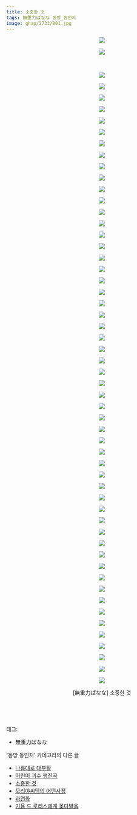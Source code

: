 ```yaml
---
title: 소중한 것
tags: 無重力ばなな 동방_동인지
image: ghap/2733/001.jpg
---
```

<div class="article">
<p style="text-align: center; clear: none; float: none;"><img src="{{ site.nasurl }}/ghap/2733/001.jpg"/></p>
<p style="text-align: center; clear: none; float: none;"><img src="{{ site.nasurl }}/ghap/2733/002.jpg"/></p>
<p style="text-align: center; clear: none; float: none;"><br/></p>
<p style="text-align: center; clear: none; float: none;"></p>
<p style="text-align: center; clear: none; float: none;"><img src="{{ site.nasurl }}/ghap/2733/003.jpg"/></p>
<p style="text-align: center; clear: none; float: none;"><img src="{{ site.nasurl }}/ghap/2733/004.jpg"/></p>
<p style="text-align: center; clear: none; float: none;"><img src="{{ site.nasurl }}/ghap/2733/005.jpg"/></p>
<p style="text-align: center; clear: none; float: none;"><img src="{{ site.nasurl }}/ghap/2733/006.jpg"/></p>
<p style="text-align: center; clear: none; float: none;"><img src="{{ site.nasurl }}/ghap/2733/007.jpg"/></p>
<p style="text-align: center; clear: none; float: none;"><img src="{{ site.nasurl }}/ghap/2733/008.jpg"/></p>
<p style="text-align: center; clear: none; float: none;"><img src="{{ site.nasurl }}/ghap/2733/009.jpg"/></p>
<p style="text-align: center; clear: none; float: none;"><img src="{{ site.nasurl }}/ghap/2733/010.jpg"/></p>
<p style="text-align: center; clear: none; float: none;"><img src="{{ site.nasurl }}/ghap/2733/011.jpg"/></p>
<p style="text-align: center; clear: none; float: none;"><img src="{{ site.nasurl }}/ghap/2733/012.jpg"/></p>
<p style="text-align: center; clear: none; float: none;"><img src="{{ site.nasurl }}/ghap/2733/013.jpg"/></p>
<p style="text-align: center; clear: none; float: none;"><img src="{{ site.nasurl }}/ghap/2733/014.jpg"/></p>
<p style="text-align: center; clear: none; float: none;"><img src="{{ site.nasurl }}/ghap/2733/015.jpg"/></p>
<p style="text-align: center; clear: none; float: none;"><img src="{{ site.nasurl }}/ghap/2733/016.jpg"/></p>
<p style="text-align: center; clear: none; float: none;"><img src="{{ site.nasurl }}/ghap/2733/017.jpg"/></p>
<p style="text-align: center; clear: none; float: none;"><img src="{{ site.nasurl }}/ghap/2733/018.jpg"/></p>
<p style="text-align: center; clear: none; float: none;"><img src="{{ site.nasurl }}/ghap/2733/019.jpg"/></p>
<p style="text-align: center; clear: none; float: none;"><img src="{{ site.nasurl }}/ghap/2733/020.jpg"/></p>
<p style="text-align: center; clear: none; float: none;"><img src="{{ site.nasurl }}/ghap/2733/021.jpg"/></p>
<p style="text-align: center; clear: none; float: none;"><img src="{{ site.nasurl }}/ghap/2733/022.jpg"/></p>
<p style="text-align: center; clear: none; float: none;"><img src="{{ site.nasurl }}/ghap/2733/023.jpg"/></p>
<p style="text-align: center; clear: none; float: none;"><img src="{{ site.nasurl }}/ghap/2733/024.jpg"/></p>
<p style="text-align: center; clear: none; float: none;"><img src="{{ site.nasurl }}/ghap/2733/025.jpg"/></p>
<p style="text-align: center; clear: none; float: none;"><img src="{{ site.nasurl }}/ghap/2733/026.jpg"/></p>
<p style="text-align: center; clear: none; float: none;"><img src="{{ site.nasurl }}/ghap/2733/027.jpg"/></p>
<p style="text-align: center; clear: none; float: none;"><img src="{{ site.nasurl }}/ghap/2733/028.jpg"/></p>
<p style="text-align: center; clear: none; float: none;"><img src="{{ site.nasurl }}/ghap/2733/029.jpg"/></p>
<p style="text-align: center; clear: none; float: none;"><img src="{{ site.nasurl }}/ghap/2733/030.jpg"/></p>
<p style="text-align: center; clear: none; float: none;"><img src="{{ site.nasurl }}/ghap/2733/031.jpg"/></p>
<p style="text-align: center; clear: none; float: none;"><img src="{{ site.nasurl }}/ghap/2733/032.jpg"/></p>
<p style="text-align: center; clear: none; float: none;"><img src="{{ site.nasurl }}/ghap/2733/033.jpg"/></p>
<p style="text-align: center; clear: none; float: none;"><img src="{{ site.nasurl }}/ghap/2733/034.jpg"/></p>
<p style="text-align: center; clear: none; float: none;"><img src="{{ site.nasurl }}/ghap/2733/035.jpg"/></p>
<p style="text-align: center; clear: none; float: none;"><img src="{{ site.nasurl }}/ghap/2733/036.jpg"/></p>
<p style="text-align: center; clear: none; float: none;"><img src="{{ site.nasurl }}/ghap/2733/037.jpg"/></p>
<p style="text-align: center; clear: none; float: none;"><img src="{{ site.nasurl }}/ghap/2733/038.jpg"/></p>
<p style="text-align: center; clear: none; float: none;"><img src="{{ site.nasurl }}/ghap/2733/039.jpg"/></p>
<p style="text-align: center; clear: none; float: none;"><img src="{{ site.nasurl }}/ghap/2733/040.jpg"/></p>
<p style="text-align: center; clear: none; float: none;"><img src="{{ site.nasurl }}/ghap/2733/041.jpg"/></p>
<p style="text-align: center; clear: none; float: none;"><img src="{{ site.nasurl }}/ghap/2733/042.jpg"/></p>
<p style="text-align: center; clear: none; float: none;"><img src="{{ site.nasurl }}/ghap/2733/043.jpg"/></p>
<p style="text-align: center; clear: none; float: none;"><img src="{{ site.nasurl }}/ghap/2733/044.jpg"/></p>
<p style="text-align: center; clear: none; float: none;"><img src="{{ site.nasurl }}/ghap/2733/045.jpg"/></p>
<p style="text-align: center; clear: none; float: none;"><img src="{{ site.nasurl }}/ghap/2733/046.jpg"/></p>
<p style="text-align: center; clear: none; float: none;"><img src="{{ site.nasurl }}/ghap/2733/047.jpg"/></p>
<p style="text-align: center; clear: none; float: none;"><img src="{{ site.nasurl }}/ghap/2733/048.jpg"/></p>
<p style="text-align: center; clear: none; float: none;"><img src="{{ site.nasurl }}/ghap/2733/049.jpg"/></p>
<p style="text-align: center; clear: none; float: none;"><img src="{{ site.nasurl }}/ghap/2733/050.jpg"/></p>
<p style="text-align: center; clear: none; float: none;"><img src="{{ site.nasurl }}/ghap/2733/051.jpg"/></p>
<p style="text-align: center; clear: none; float: none;"><img src="{{ site.nasurl }}/ghap/2733/052.jpg"/></p>
<p style="text-align: center; clear: none; float: none;"><img src="{{ site.nasurl }}/ghap/2733/053.jpg"/></p>
<p style="text-align: center; clear: none; float: none;"><img src="{{ site.nasurl }}/ghap/2733/054.jpg"/></p>
<p style="text-align: center; clear: none; float: none;"><img src="{{ site.nasurl }}/ghap/2733/055.jpg"/></p>
<p style="text-align: center; clear: none; float: none;"><img src="{{ site.nasurl }}/ghap/2733/056.jpg"/></p>
<p style="text-align: center; clear: none; float: none;">[無重力ばなな] 소중한 것</p>
<p style="text-align: center; clear: none; float: none;"><br/></p>
<p><br/></p>
</div><div class="tagTrail">
<p>태그: </p>
<ul>
<li>無重力ばなな</li>
</ul>
</div><div class="another">
<p>'동방 동인지' 카테고리의 다른 글</p>
<ul>
<li><a href="/2016-11-24-ghap_2735">나름대로 대부활</a></li>
<li><a href="/2016-11-24-ghap_2734">어린이 괴수 행진곡</a></li>
<li><a href="/2016-11-24-ghap_2733">소중한 것</a></li>
<li><a href="/2016-11-24-ghap_2732">모리야씨댁의 어떤사정</a></li>
<li><a href="/2016-11-24-ghap_2731">과연화</a></li>
<li><a href="/2016-11-24-ghap_2729">기욤 드 로리스에게 꽃다발을</a></li>
</ul>
</div><div class="cb_module cb_fluid">
<div class="cb_wrt cb_profile">
</div><!-- commentList close -->
</div>